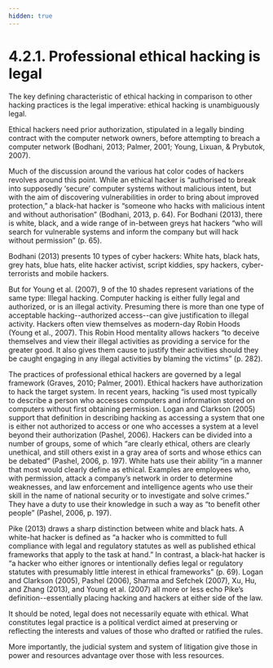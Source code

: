 ```yaml
---
hidden: true
---
```


# 4.2.1. Professional ethical hacking is legal

The key defining characteristic of ethical hacking in comparison to other hacking practices is the legal imperative: ethical hacking is unambiguously legal.&#x20;

Ethical hackers need prior authorization, stipulated in a legally binding contract with the computer network owners, before attempting to breach a computer network (Bodhani, 2013; Palmer, 2001; Young, Lixuan, & Prybutok, 2007).&#x20;

Much of the discussion around the various hat color codes of hackers revolves around this point. While an ethical hacker is “authorised to break into supposedly ‘secure’ computer systems without malicious intent, but with the aim of discovering vulnerabilities in order to bring about improved protection,” a black-hat hacker is “someone who hacks with malicious intent and without authorisation” (Bodhani, 2013, p. 64). For Bodhani (2013), there is white, black, and a wide range of in-between greys hat hackers “who will search for vulnerable systems and inform the company but will hack without permission” (p. 65).

Bodhani (2013) presents 10 types of cyber hackers: White hats, black hats, grey hats, blue hats, elite hacker activist, script kiddies, spy hackers, cyber-terrorists and mobile hackers.&#x20;

But for Young et al. (2007), 9 of the 10 shades represent variations of the same type: Illegal hacking. Computer hacking is either fully legal and authorized, or is an illegal activity. Presuming there is more than one type of acceptable hacking--authorized access--can give justification to illegal activity. Hackers often view themselves as modern-day Robin Hoods (Young et al., 2007). This Robin Hood mentality allows hackers “to deceive themselves and view their illegal activities as providing a service for the greater good. It also gives them cause to justify their activities should they be caught engaging in any illegal activities by blaming the victims” (p. 282).

The practices of professional ethical hackers are governed by a legal framework (Graves, 2010; Palmer, 2001). Ethical hackers have authorization to hack the target system. In recent years, hacking “is used most typically to describe a person who accesses computers and information stored on computers without first obtaining permission. Logan and Clarkson (2005) support that definition in describing hacking as accessing a system that one is either not authorized to access or one who accesses a system at a level beyond their authorization (Pashel, 2006). Hackers can be divided into a number of groups, some of which “are clearly ethical, others are clearly unethical, and still others exist in a gray area of sorts and whose ethics can be debated” (Pashel, 2006, p. 197). White hats use their ability “in a manner that most would clearly define as ethical. Examples are employees who, with permission, attack a company’s network in order to determine weaknesses, and law enforcement and intelligence agents who use their skill in the name of national security or to investigate and solve crimes.” They have a duty to use their knowledge in such a way as “to benefit other people” (Pashel, 2006, p. 197).&#x20;

Pike (2013) draws a sharp distinction between white and black hats. A white-hat hacker is defined as “a hacker who is committed to full compliance with legal and regulatory statutes as well as published ethical frameworks that apply to the task at hand.” In contrast, a black-hat hacker is “a hacker who either ignores or intentionally defies legal or regulatory statutes with presumably little interest in ethical frameworks” (p. 69). Logan and Clarkson (2005), Pashel (2006), Sharma and Sefchek (2007), Xu, Hu, and Zhang (2013), and Young et al. (2007) all more or less echo Pike’s definition--essentially placing hacking and hackers at either side of the law.

It should be noted, legal does not necessarily equate with ethical. What constitutes legal practice is a political verdict aimed at preserving or reflecting the interests and values of those who drafted or ratified the rules.&#x20;

More importantly, the judicial system and system of litigation give those in power and resources advantage over those with less resources.&#x20;

